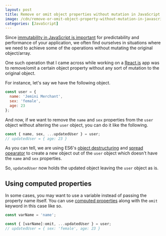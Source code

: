 ```yaml
---
layout: post
title: Remove or omit object properties without mutation in JavaScript
image: /cdn/remove-or-omit-object-property-without-mutation-in-javascript.png
categories: [JavaScript]
---
```


Since [immutability in JavaScript is important](https://stackoverflow.com/a/34385684/1485183) for predictability and performance of your application, we often find ourselves in situations where we need to achieve some of the operations without mutating the original object/array.

One such operation that I came across while working on a [React.js](https://reactjs.org/) app was to remove/omit a certain object property without any sort of mutation to the original object.

For instance, let's say we have the following object.

```js
const user = {
  name: 'Jemini Merchant',
  sex: 'female',
  age: 23
};
```

And now, if we want to remove the `name` and `sex` properties from the `user` object without altering the `user` object, you can do it like the following.

```js
const { name, sex, ...updatedUser } = user;
// updatedUser = { age: 23 }
```

As you can tell, we are using ES6's [object destructuring](https://developer.mozilla.org/en-US/docs/Web/JavaScript/Reference/Operators/Destructuring_assignment) and [spread opearator](https://developer.mozilla.org/en-US/docs/Web/JavaScript/Reference/Operators/Spread_syntax) to create a new object out of the `user` object which doesn't have the `name` and `sex` properties.

So, `updatedUser` now holds the updated object leaving the `user` object as is.

## Using computed properties

In some cases, you may want to use a variable instead of passing the property name itself. You can use [computed properties](https://developer.mozilla.org/en-US/docs/Web/JavaScript/Reference/Operators/Object_initializer#new_notations_in_ecmascript_2015) along with the `omit` keyword in this case like so.

```js
const varName = 'name';

const { [varName]:omit, ...updatedUser } = user;
// updatedUser = { sex: 'female', age: 23 }
```